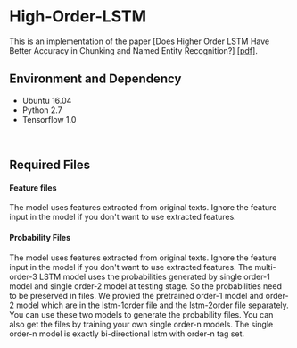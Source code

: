 # High-Order-LSTM
This is an implementation of the paper [Does Higher Order LSTM Have Better Accuracy in Chunking and Named Entity Recognition?] [[pdf]](https://arxiv.org/pdf/1711.08231.pdf).

## Environment and Dependency
- Ubuntu 16.04
- Python 2.7
- Tensorflow 1.0 

<br /> 

## Required Files

#### Feature files
The model uses features extracted from original texts. Ignore the feature input in the model if you don't want to use extracted features.

#### Probability Files
The model uses features extracted from original texts. Ignore the feature input in the model if you don't want to use extracted features.
The multi-order-3 LSTM model uses the probabilities generated by single order-1 model and single order-2 model at testing stage. So the probabilities need to be preserved in files. We provied the pretrained order-1 model and order-2 model which are in the lstm-1order file and the lstm-2order file separately. You can use these two models to generate the probability files. You can also get the files by training your own single order-n models. The single order-n model is exactly bi-directional lstm with order-n tag set.
